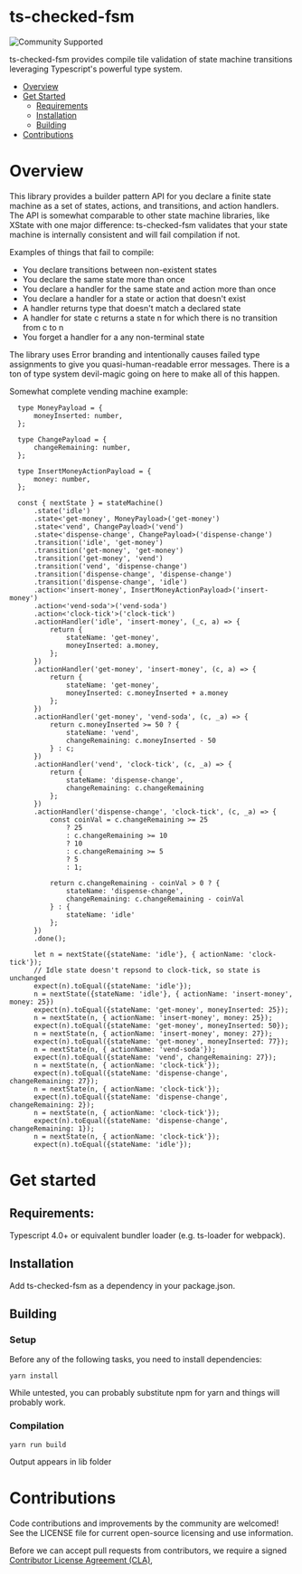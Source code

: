# ts-checked-fsm

![Community Supported](https://img.shields.io/badge/Support%20Level-Community%20Supported-457387.svg)

ts-checked-fsm provides compile tile validation of state machine transitions leveraging Typescript's powerful type system.

* [Overview](#overview)
* [Get Started](#get-started)
    * [Requirements](#requirements)
    * [Installation](#installation)
    * [Building](#building)
* [Contributions](#contributions)

# Overview
This library provides a builder pattern API for you declare a finite state machine as a set of states, actions, and transitions, and action handlers. The API is somewhat comparable to other state machine libraries, like XState with one major difference: ts-checked-fsm validates that your state machine is internally consistent and will fail compilation if not.

Examples of things that fail to compile:
  * You declare transitions between non-existent states
  * You declare the same state more than once
  * You declare a handler for the same state and action more than once
  * You declare a handler for a state or action that doesn't exist
  * A handler returns type that doesn't match a declared state
  * A handler for state c returns a state n for which there is no transition from c to n
  * You forget a handler for a any non-terminal state

The library uses Error branding and intentionally causes failed type assignments to give you quasi-human-readable error messages. There is a ton of type system devil-magic going on here to make all of this happen.

Somewhat complete vending machine example:
```
  type MoneyPayload = {
      moneyInserted: number,
  };

  type ChangePayload = {
      changeRemaining: number,
  };

  type InsertMoneyActionPayload = {
      money: number,
  };

  const { nextState } = stateMachine()
      .state('idle')
      .state<'get-money', MoneyPayload>('get-money')
      .state<'vend', ChangePayload>('vend')
      .state<'dispense-change', ChangePayload>('dispense-change')
      .transition('idle', 'get-money')
      .transition('get-money', 'get-money')
      .transition('get-money', 'vend')
      .transition('vend', 'dispense-change')
      .transition('dispense-change', 'dispense-change')
      .transition('dispense-change', 'idle')
      .action<'insert-money', InsertMoneyActionPayload>('insert-money')
      .action<'vend-soda'>('vend-soda')
      .action<'clock-tick'>('clock-tick')
      .actionHandler('idle', 'insert-money', (_c, a) => {
          return {
              stateName: 'get-money',
              moneyInserted: a.money,
          };
      })
      .actionHandler('get-money', 'insert-money', (c, a) => {
          return {
              stateName: 'get-money',
              moneyInserted: c.moneyInserted + a.money
          };
      })
      .actionHandler('get-money', 'vend-soda', (c, _a) => {
          return c.moneyInserted >= 50 ? {
              stateName: 'vend',
              changeRemaining: c.moneyInserted - 50
          } : c;
      })
      .actionHandler('vend', 'clock-tick', (c, _a) => {
          return {
              stateName: 'dispense-change',
              changeRemaining: c.changeRemaining
          };
      })
      .actionHandler('dispense-change', 'clock-tick', (c, _a) => {
          const coinVal = c.changeRemaining >= 25
              ? 25
              : c.changeRemaining >= 10
              ? 10
              : c.changeRemaining >= 5
              ? 5
              : 1;

          return c.changeRemaining - coinVal > 0 ? {
              stateName: 'dispense-change',
              changeRemaining: c.changeRemaining - coinVal
          } : {
              stateName: 'idle'
          };
      })
      .done();

      let n = nextState({stateName: 'idle'}, { actionName: 'clock-tick'});
      // Idle state doesn't repsond to clock-tick, so state is unchanged
      expect(n).toEqual({stateName: 'idle'});
      n = nextState({stateName: 'idle'}, { actionName: 'insert-money', money: 25})
      expect(n).toEqual({stateName: 'get-money', moneyInserted: 25});
      n = nextState(n, { actionName: 'insert-money', money: 25});
      expect(n).toEqual({stateName: 'get-money', moneyInserted: 50});
      n = nextState(n, { actionName: 'insert-money', money: 27});
      expect(n).toEqual({stateName: 'get-money', moneyInserted: 77});
      n = nextState(n, { actionName: 'vend-soda'});
      expect(n).toEqual({stateName: 'vend', changeRemaining: 27});
      n = nextState(n, { actionName: 'clock-tick'});
      expect(n).toEqual({stateName: 'dispense-change', changeRemaining: 27});
      n = nextState(n, { actionName: 'clock-tick'});
      expect(n).toEqual({stateName: 'dispense-change', changeRemaining: 2});
      n = nextState(n, { actionName: 'clock-tick'});
      expect(n).toEqual({stateName: 'dispense-change', changeRemaining: 1});
      n = nextState(n, { actionName: 'clock-tick'});
      expect(n).toEqual({stateName: 'idle'});
```


# Get started

## Requirements:
Typescript 4.0+ or equivalent bundler loader (e.g. ts-loader for webpack).

## Installation
Add ts-checked-fsm as a dependency in your package.json.

## Building

### Setup
Before any of the following tasks, you need to install dependencies:
```
yarn install
```

While untested, you can probably substitute npm for yarn and things will probably work.

### Compilation
```
yarn run build
```

Output appears in lib folder

# Contributions
Code contributions and improvements by the community are welcomed!
See the LICENSE file for current open-source licensing and use information.

Before we can accept pull requests from contributors, we require a signed [Contributor License Agreement (CLA)](http://tableau.github.io/contributing.html),
